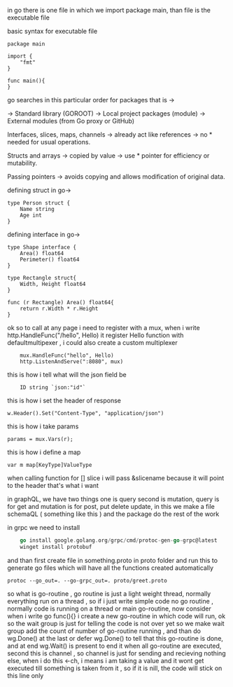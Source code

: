 in go there is one file in which we import package main, than file is the executable file

basic syntax for executable file 
```
package main

import {
	"fmt"
}

func main(){
}
```

go searches in this particular order for packages that is ->

-> Standard library (GOROOT)
-> Local project packages (module)
-> External modules (from Go proxy or GitHub)

Interfaces, slices, maps, channels → already act like references → no * needed for usual operations.

Structs and arrays → copied by value → use * pointer for efficiency or mutability.

Passing pointers → avoids copying and allows modification of original data.

defining struct in go-> 
```
type Person struct {
	Name string 
	Age int 
}
```

defining interface in go-> 
```
type Shape interface {
	Area() float64
	Perimeter() float64
}

type Rectangle struct{
	Width, Height float64
}

func (r Rectangle) Area() float64{
	return r.Width * r.Height
}
```

ok so to call at any page i need to register with a mux, when i write 
http.HandleFunc("/hello", Hello)
it register Hello function with defaultmultipexer , i could also create a custom multiplexer
``` mux := http.NewServeMux()
    mux.HandleFunc("hello", Hello)
	http.ListenAndServe(":8080", mux)
```

this is how i tell what will the json field be 
```
	ID string `json:"id"`
```

this is how i set the header of response 
```
w.Header().Set("Content-Type", "application/json")
```

this is how i take params 
```
params = mux.Vars(r);
```

this is how i define a map
```
var m map[KeyType]ValueType
```

when calling function for [] slice i will pass &slicename because it will point to the header that's what i want 

in graphQL, we have two things one is query second is mutation, query is for get and mutation is for post, put delete update, in this we make a file schemaQL ( something like this ) and the package do the rest of the work

in grpc we need to install 

``` go install google.golang.org/protobuf/cmd/protoc-gen-go@latest
    go install google.golang.org/grpc/cmd/protoc-gen-go-grpc@latest
	winget install protobuf
```

and than first create file in something.proto in proto folder and run this to generate go files which will have all the functions created automatically
```
protoc --go_out=. --go-grpc_out=. proto/greet.proto
```


so what is go-routine , go routine is just a light weight thread, normally everything run on a thread , so if i just write simple code no go routine , normally code is running on a thread or main go-routine, now consider when i write go func(){} i create a new go-routine in which code will run, ok so the wait group is just for telling the code is not over yet so we make wait group add the count of number of go-routine running , and than do wg.Done() at the last or defer wg.Done() to tell that this go-routine is done, and at end wg.Wait() is present to end it when all go-routine are executed, second this is channel , so channel is just for sending and recieving nothing else, when i do this <-ch, i means i am taking a value and it wont get executed till something is taken from it , so if it is nill, the code will stick on this line only





